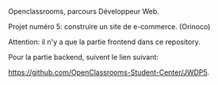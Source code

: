 Openclassrooms, parcours Développeur Web.

Projet numéro 5: construire un site de e-commerce. (Orinoco)

Attention: il n'y a que la partie frontend dans ce repository.

Pour la partie backend, suivent le lien suivant:

https://github.com/OpenClassrooms-Student-Center/JWDP5.
